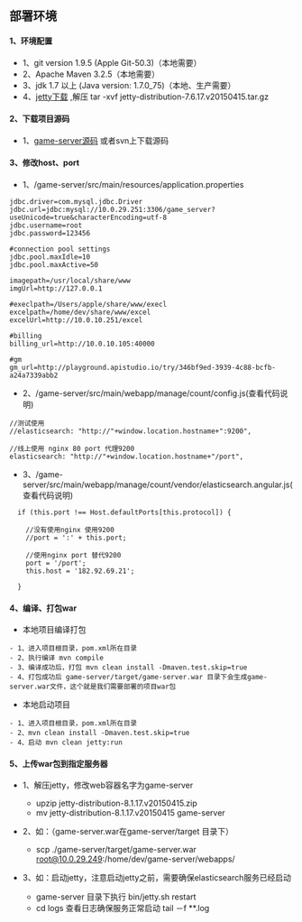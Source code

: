 部署环境
-------------

####  1、环境配置
- 1、git version 1.9.5 (Apple Git-50.3)（本地需要）
- 2、Apache Maven 3.2.5（本地需要）
- 3、jdk 1.7 以上 (Java version: 1.7.0_75)（本地、生产需要）
- 4、[jetty下载](http://download.eclipse.org/jetty/7.6.17.v20150415/dist/jetty-distribution-7.6.17.v20150415.tar.gz) ,解压 tar -xvf jetty-distribution-7.6.17.v20150415.tar.gz

####  2、下载项目源码
- 1、[game-server源码](https://github.com/pengqiuyuan/game-server.git) 或者svn上下载源码

####  3、修改host、port
- 1、/game-server/src/main/resources/application.properties

```
jdbc.driver=com.mysql.jdbc.Driver
jdbc.url=jdbc:mysql://10.0.29.251:3306/game_server?useUnicode=true&characterEncoding=utf-8
jdbc.username=root
jdbc.password=123456

#connection pool settings
jdbc.pool.maxIdle=10
jdbc.pool.maxActive=50

imagepath=/usr/local/share/www
imgUrl=http://127.0.0.1

#execlpath=/Users/apple/share/www/execl
excelpath=/home/dev/share/www/excel
excelUrl=http://10.0.10.251/excel

#billing
billing_url=http://10.0.10.105:40000

#gm
gm_url=http://playground.apistudio.io/try/346bf9ed-3939-4c88-bcfb-a24a7339abb2
```
- 2、/game-server/src/main/webapp/manage/count/config.js(查看代码说明)

```
//测试使用
//elasticsearch: "http://"+window.location.hostname+":9200",

//线上使用 nginx 80 port 代理9200
elasticsearch: "http://"+window.location.hostname+"/port",
```
- 3、/game-server/src/main/webapp/manage/count/vendor/elasticsearch.angular.js(查看代码说明)

```
  if (this.port !== Host.defaultPorts[this.protocol]) {

	//没有使用nginx 使用9200
    //port = ':' + this.port;

	//使用nginx port 替代9200
	port = '/port';
	this.host = '182.92.69.21';

  }

```


####  4、编译、打包war

- 本地项目编译打包

```
- 1、进入项目根目录，pom.xml所在目录
- 2、执行编译 mvn compile
- 3、编译成功后，打包 mvn clean install -Dmaven.test.skip=true
- 4、打包成功后 game-server/target/game-server.war 目录下会生成game-server.war文件，这个就是我们需要部署的项目war包
```
- 本地启动项目

```
- 1、进入项目根目录，pom.xml所在目录
- 2、mvn clean install -Dmaven.test.skip=true
- 4、启动 mvn clean jetty:run
```

####  5、上传war包到指定服务器
- 1、解压jetty，修改web容器名字为game-server
    - upzip jetty-distribution-8.1.17.v20150415.zip
    - mv jetty-distribution-8.1.17.v20150415 game-server


- 2、如：（game-server.war在game-server/target 目录下）
  - scp ./game-server/target/game-server.war root@10.0.29.249:/home/dev/game-server/webapps/


- 3、如：启动jetty，注意启动jetty之前，需要确保elasticsearch服务已经启动
  - game-server 目录下执行 bin/jetty.sh restart
  - cd logs 查看日志确保服务正常启动 tail －f **.log





